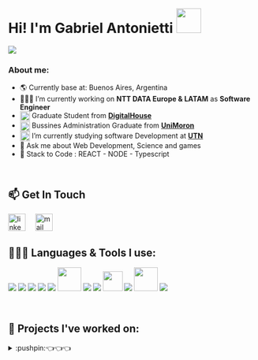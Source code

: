 

<h1>Hi! I'm Gabriel Antonietti <img src="https://raw.githubusercontent.com/iampavangandhi/iampavangandhi/master/gifs/Hi.gif"  height='50px'></h1>
<img src="https://readme-typing-svg.herokuapp.com?color=E9B517&lines=Full+Stack+Developer;Web3+enthusiast">

<!-- Tengo que agregar imagen portada -->
### About me:
- 🌎 Currently base at: Buenos Aires, Argentina
- 👨🏻‍💻 I’m currently working on **NTT DATA Europe & LATAM** as **Software Engineer**
- <img align='center' src="https://t0.gstatic.com/faviconV2?client=SOCIAL&type=FAVICON&fallback_opts=TYPE,SIZE,URL&url=http://www.digitalhouse.com/ar&size=16" width="20px"> Graduate Student from **[DigitalHouse](https://www.digitalhouse.com/ar)**
- <img align='center' src="https://t1.gstatic.com/faviconV2?client=SOCIAL&type=FAVICON&fallback_opts=TYPE,SIZE,URL&url=http://www.unimoron.edu.ar&size=16" width="20px"> Bussines Administration Graduate from **[UniMoron](https://www.unimoron.edu.ar/)**
- <img align='center' src="https://t1.gstatic.com/faviconV2?client=SOCIAL&type=FAVICON&fallback_opts=TYPE,SIZE,URL&url=http://www.frgp.utn.edu.ar&size=16" width="20px"> I’m currently studying software Development at **[UTN](https://www.frgp.utn.edu.ar/)**
- 💬 Ask me about Web Development, Science and games
- 💬 Stack to Code : REACT - NODE - Typescript
<br />

## 📫 Get In Touch
<a href="https://www.linkedin.com/in/gabriel-ruben-antonietti/" target="_blank"><img src="https://www.vectorlogo.zone/logos/linkedin/linkedin-icon.svg" width="35px" alt="linkedin"></a>
&nbsp; &nbsp;
<a href="mailto:gabril.r.antonietti@gmail.com"><img src="https://www.vectorlogo.zone/logos/gmail/gmail-icon.svg" width="35px" alt="mail"></a>
&nbsp; &nbsp;



## 👨🏻‍💻 Languages & Tools I use:

<a href="https://www.javascript.com/" target="_blank" title="JavaScript"><img src="https://img.icons8.com/color/48/000000/javascript.png"/></a>
<a href="https://www.typescriptlang.org/" target="_blank" title="TypeScript"><img src="https://img.icons8.com/color/48/000000/typescript.png"/></a>
<a href="https://www.w3schools.com/html/" target="_blank" title="HTML5"><img src="https://img.icons8.com/color/48/000000/html-5.png"/></a>
<a href="https://www.w3schools.com/css/" target="_blank" title="CSS3"><img src="https://img.icons8.com/color/48/000000/css3.png"/></a>
<a href="https://reactjs.org/" target="_blank" title="React"><img src="https://img.icons8.com/color/48/000000/react-native.png"/></a>
<a href="https://nextjs.org/" target="_blank" title="Next.js"><img width="48px" src="https://s2.qwant.com/thumbr/0x0/4/c/51a9ba451825929e69f00ddaa26db870683cbf42daec0ccaf4dc9896b0fc8f/next-logo.png?u=https%3A%2F%2Fassets.vercel.com%2Fimage%2Fupload%2Fv1607554385%2Frepositories%2Fnext-js%2Fnext-logo.png&q=0&b=1&p=0&a=0"/></a>
<a href="https://redux.js.org/" target="_blank" title="Redux"><img src="https://img.icons8.com/color/48/000000/redux.png"/></a>
<a href="https://nodejs.org/" target="_blank" title="Node.js"><img src="https://img.icons8.com/color/48/000000/nodejs.png"/></a>
<a href="https://sequelize.org/" target="_blank" title="Sequelize"><img width="40px" src="https://s2.qwant.com/thumbr/0x380/f/1/def6e5a6cedacd5856251aeaef7e52119bf19a4f70ada987080f4a3db8e074/sequelize-logo-png-transparent.png?u=https%3A%2F%2Fcdn.freebiesupply.com%2Flogos%2Flarge%2F2x%2Fsequelize-logo-png-transparent.png&q=0&b=1&p=0&a=0"/></a>
<a href="https://www.postgresql.org/" target="_blank" title="PostgreSQL"><img src="https://img.icons8.com/color/48/000000/postgresql.png"/></a>
<a href="https://code.visualstudio.com/" target="_blank" title="Visual Studio Code"><img width='48px'  src="https://upload.wikimedia.org/wikipedia/commons/thumb/9/9a/Visual_Studio_Code_1.35_icon.svg/2048px-Visual_Studio_Code_1.35_icon.svg.png"/></a>
<a href="https://git-scm.com/" target="_blank" title="Git"><img src="https://img.icons8.com/color/48/000000/git.png"/></a>

&nbsp;
  ## 🔨 Projects I've worked on:
<details>
  <summary>:pushpin:👈👈👈</summary>
 

